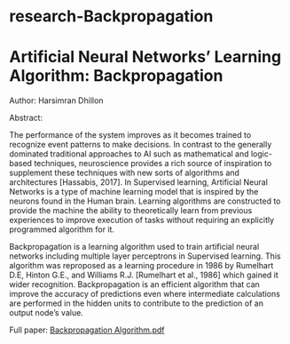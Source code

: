 # research-Backpropagation
# Artificial Neural Networks’ Learning Algorithm: Backpropagation

Author: Harsimran Dhillon

Abstract:

The performance of the system improves as it becomes trained to recognize event patterns to make decisions. In contrast to the generally dominated traditional approaches to AI such as mathematical and logic-based techniques, neuroscience provides a rich source of inspiration to supplement these techniques with new sorts of algorithms and architectures [Hassabis, 2017]. In Supervised learning, Artificial Neural Networks is a type of machine learning model that is inspired by the neurons found in the Human brain. Learning algorithms are constructed to provide the machine the ability to theoretically learn from previous experiences to improve execution of tasks without requiring an explicitly programmed algorithm for it. 

Backpropagation is a learning algorithm used to train artificial neural networks including multiple layer perceptrons in Supervised learning. This algorithm was reproposed as a learning procedure in 1986 by Rumelhart D.E, Hinton G.E., and Williams R.J. [Rumelhart et al., 1986] which gained it wider recognition. Backpropagation is an efficient algorithm that can improve the accuracy of predictions even where intermediate calculations are performed in the hidden units to contribute to the prediction of an output node’s value.

Full paper:
[Backpropagation Algorithm.pdf](https://github.com/harsimranDhillonn/research-Backpropagation/files/11360628/Backpropagation.Algorithm.pdf)

